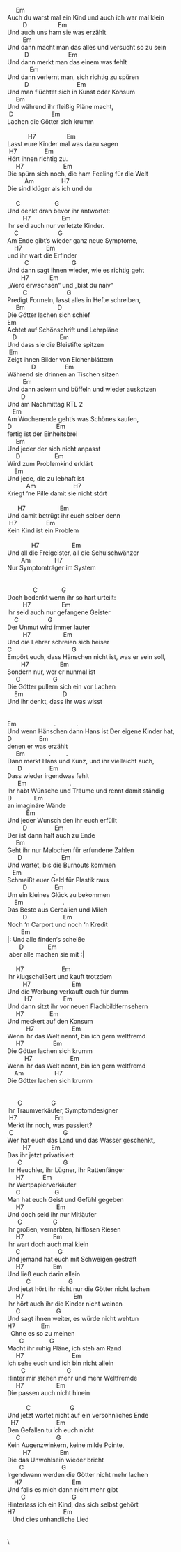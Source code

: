 &nbsp;&nbsp;&nbsp;&nbsp;&nbsp;Em\
Auch&nbsp;du&nbsp;warst&nbsp;mal&nbsp;ein&nbsp;Kind&nbsp;und&nbsp;auch&nbsp;ich&nbsp;war&nbsp;mal&nbsp;klein\
&nbsp;&nbsp;&nbsp;&nbsp;&nbsp;&nbsp;&nbsp;&nbsp;&nbsp;D&nbsp;&nbsp;&nbsp;&nbsp;&nbsp;&nbsp;&nbsp;&nbsp;&nbsp;&nbsp;&nbsp;&nbsp;&nbsp;&nbsp;&nbsp;&nbsp;&nbsp;&nbsp;Em\
Und&nbsp;auch&nbsp;uns&nbsp;ham&nbsp;sie&nbsp;was&nbsp;erzählt\
&nbsp;&nbsp;&nbsp;&nbsp;&nbsp;&nbsp;&nbsp;&nbsp;&nbsp;Em\
Und&nbsp;dann&nbsp;macht&nbsp;man&nbsp;das&nbsp;alles&nbsp;und&nbsp;versucht&nbsp;so&nbsp;zu&nbsp;sein\
&nbsp;&nbsp;&nbsp;&nbsp;&nbsp;&nbsp;&nbsp;&nbsp;&nbsp;&nbsp;D&nbsp;&nbsp;&nbsp;&nbsp;&nbsp;&nbsp;&nbsp;&nbsp;&nbsp;&nbsp;&nbsp;&nbsp;&nbsp;&nbsp;&nbsp;&nbsp;&nbsp;&nbsp;&nbsp;&nbsp;&nbsp;&nbsp;&nbsp;Em\
Und&nbsp;dann&nbsp;merkt&nbsp;man&nbsp;das&nbsp;einem&nbsp;was&nbsp;fehlt\
&nbsp;&nbsp;&nbsp;&nbsp;&nbsp;&nbsp;&nbsp;&nbsp;&nbsp;&nbsp;&nbsp;&nbsp;&nbsp;Em\
Und&nbsp;dann&nbsp;verlernt&nbsp;man,&nbsp;sich&nbsp;richtig&nbsp;zu&nbsp;spüren\
&nbsp;&nbsp;&nbsp;&nbsp;&nbsp;&nbsp;&nbsp;&nbsp;&nbsp;&nbsp;D&nbsp;&nbsp;&nbsp;&nbsp;&nbsp;&nbsp;&nbsp;&nbsp;&nbsp;&nbsp;&nbsp;&nbsp;&nbsp;&nbsp;&nbsp;&nbsp;&nbsp;&nbsp;&nbsp;&nbsp;&nbsp;&nbsp;&nbsp;&nbsp;&nbsp;&nbsp;&nbsp;&nbsp;Em\
Und&nbsp;man&nbsp;flüchtet&nbsp;sich&nbsp;in&nbsp;Kunst&nbsp;oder&nbsp;Konsum\
&nbsp;&nbsp;&nbsp;&nbsp;&nbsp;Em\
Und&nbsp;während&nbsp;ihr&nbsp;fleißig&nbsp;Pläne&nbsp;macht,\
&nbsp;D&nbsp;&nbsp;&nbsp;&nbsp;&nbsp;&nbsp;&nbsp;&nbsp;&nbsp;&nbsp;&nbsp;&nbsp;&nbsp;&nbsp;&nbsp;&nbsp;&nbsp;&nbsp;&nbsp;&nbsp;&nbsp;&nbsp;Em\
Lachen&nbsp;die&nbsp;Götter&nbsp;sich&nbsp;krumm\
\
&nbsp;&nbsp;&nbsp;&nbsp;&nbsp;&nbsp;&nbsp;&nbsp;&nbsp;&nbsp;&nbsp;&nbsp;H7&nbsp;&nbsp;&nbsp;&nbsp;&nbsp;&nbsp;&nbsp;&nbsp;&nbsp;&nbsp;&nbsp;&nbsp;&nbsp;&nbsp;&nbsp;&nbsp;&nbsp;&nbsp;Em\
Lasst&nbsp;eure&nbsp;Kinder&nbsp;mal&nbsp;was&nbsp;dazu&nbsp;sagen\
&nbsp;H7&nbsp;&nbsp;&nbsp;&nbsp;&nbsp;&nbsp;&nbsp;&nbsp;&nbsp;&nbsp;&nbsp;&nbsp;&nbsp;&nbsp;&nbsp;&nbsp;Em\
Hört&nbsp;ihnen&nbsp;richtig&nbsp;zu.\
&nbsp;&nbsp;&nbsp;&nbsp;&nbsp;H7&nbsp;&nbsp;&nbsp;&nbsp;&nbsp;&nbsp;&nbsp;&nbsp;&nbsp;&nbsp;&nbsp;&nbsp;&nbsp;&nbsp;&nbsp;&nbsp;&nbsp;&nbsp;&nbsp;&nbsp;&nbsp;&nbsp;&nbsp;Em\
Die&nbsp;spürn&nbsp;sich&nbsp;noch,&nbsp;die&nbsp;ham&nbsp;Feeling&nbsp;für&nbsp;die&nbsp;Welt\
&nbsp;&nbsp;&nbsp;&nbsp;&nbsp;&nbsp;&nbsp;&nbsp;&nbsp;&nbsp;Am&nbsp;&nbsp;&nbsp;&nbsp;&nbsp;&nbsp;&nbsp;&nbsp;&nbsp;&nbsp;&nbsp;&nbsp;&nbsp;&nbsp;&nbsp;&nbsp;H7\
Die&nbsp;sind&nbsp;klüger&nbsp;als&nbsp;ich&nbsp;und&nbsp;du\
\
&nbsp;&nbsp;&nbsp;&nbsp;&nbsp;C&nbsp;&nbsp;&nbsp;&nbsp;&nbsp;&nbsp;&nbsp;&nbsp;&nbsp;&nbsp;&nbsp;&nbsp;&nbsp;&nbsp;&nbsp;&nbsp;&nbsp;&nbsp;&nbsp;&nbsp;G\
Und&nbsp;denkt&nbsp;dran&nbsp;bevor&nbsp;ihr&nbsp;antwortet:\
&nbsp;&nbsp;&nbsp;&nbsp;&nbsp;&nbsp;&nbsp;&nbsp;&nbsp;H7&nbsp;&nbsp;&nbsp;&nbsp;&nbsp;&nbsp;&nbsp;&nbsp;&nbsp;&nbsp;&nbsp;&nbsp;&nbsp;&nbsp;&nbsp;&nbsp;&nbsp;&nbsp;Em\
Ihr&nbsp;seid&nbsp;auch&nbsp;nur&nbsp;verletzte&nbsp;Kinder.\
&nbsp;&nbsp;&nbsp;&nbsp;C&nbsp;&nbsp;&nbsp;&nbsp;&nbsp;&nbsp;&nbsp;&nbsp;&nbsp;&nbsp;&nbsp;&nbsp;&nbsp;&nbsp;&nbsp;&nbsp;&nbsp;&nbsp;&nbsp;&nbsp;&nbsp;&nbsp;&nbsp;G\
Am&nbsp;Ende&nbsp;gibt’s&nbsp;wieder&nbsp;ganz&nbsp;neue&nbsp;Symptome,\
&nbsp;&nbsp;&nbsp;&nbsp;H7&nbsp;&nbsp;&nbsp;&nbsp;&nbsp;&nbsp;&nbsp;&nbsp;&nbsp;&nbsp;&nbsp;&nbsp;&nbsp;&nbsp;Em\
und&nbsp;ihr&nbsp;wart&nbsp;die&nbsp;Erfinder\
&nbsp;&nbsp;&nbsp;&nbsp;&nbsp;&nbsp;&nbsp;&nbsp;&nbsp;&nbsp;C&nbsp;&nbsp;&nbsp;&nbsp;&nbsp;&nbsp;&nbsp;&nbsp;&nbsp;&nbsp;&nbsp;&nbsp;&nbsp;&nbsp;&nbsp;&nbsp;&nbsp;&nbsp;&nbsp;&nbsp;&nbsp;&nbsp;&nbsp;&nbsp;&nbsp;G\
Und&nbsp;dann&nbsp;sagt&nbsp;ihnen&nbsp;wieder,&nbsp;wie&nbsp;es&nbsp;richtig&nbsp;geht\
&nbsp;&nbsp;&nbsp;&nbsp;&nbsp;&nbsp;&nbsp;&nbsp;H7&nbsp;&nbsp;&nbsp;&nbsp;&nbsp;&nbsp;&nbsp;&nbsp;&nbsp;&nbsp;&nbsp;&nbsp;Em\
„Werd&nbsp;erwachsen“&nbsp;und&nbsp;„bist&nbsp;du&nbsp;naiv“\
&nbsp;&nbsp;&nbsp;&nbsp;&nbsp;&nbsp;&nbsp;&nbsp;&nbsp;C&nbsp;&nbsp;&nbsp;&nbsp;&nbsp;&nbsp;&nbsp;&nbsp;&nbsp;&nbsp;&nbsp;&nbsp;&nbsp;&nbsp;&nbsp;&nbsp;&nbsp;&nbsp;&nbsp;&nbsp;&nbsp;&nbsp;&nbsp;G\
Predigt&nbsp;Formeln,&nbsp;lasst&nbsp;alles&nbsp;in&nbsp;Hefte&nbsp;schreiben,\
&nbsp;&nbsp;&nbsp;&nbsp;&nbsp;Em&nbsp;&nbsp;&nbsp;&nbsp;&nbsp;&nbsp;&nbsp;&nbsp;&nbsp;&nbsp;&nbsp;&nbsp;&nbsp;&nbsp;&nbsp;&nbsp;&nbsp;&nbsp;&nbsp;D\
Die&nbsp;Götter&nbsp;lachen&nbsp;sich&nbsp;schief\
Em\
Achtet&nbsp;auf&nbsp;Schönschrift&nbsp;und&nbsp;Lehrpläne\
&nbsp;&nbsp;&nbsp;D&nbsp;&nbsp;&nbsp;&nbsp;&nbsp;&nbsp;&nbsp;&nbsp;&nbsp;&nbsp;&nbsp;&nbsp;&nbsp;&nbsp;&nbsp;&nbsp;&nbsp;&nbsp;&nbsp;&nbsp;&nbsp;&nbsp;&nbsp;&nbsp;&nbsp;Em\
Und&nbsp;dass&nbsp;sie&nbsp;die&nbsp;Bleistifte&nbsp;spitzen\
&nbsp;Em&nbsp;&nbsp;&nbsp;&nbsp;&nbsp;&nbsp;&nbsp;&nbsp;&nbsp;&nbsp;&nbsp;&nbsp;&nbsp;&nbsp;&nbsp;\
Zeigt&nbsp;ihnen&nbsp;Bilder&nbsp;von&nbsp;Eichenblättern&nbsp;\
&nbsp;&nbsp;&nbsp;&nbsp;&nbsp;&nbsp;&nbsp;&nbsp;&nbsp;&nbsp;&nbsp;&nbsp;&nbsp;&nbsp;D&nbsp;&nbsp;&nbsp;&nbsp;&nbsp;&nbsp;&nbsp;&nbsp;&nbsp;&nbsp;&nbsp;&nbsp;&nbsp;&nbsp;&nbsp;&nbsp;&nbsp;Em\
Während&nbsp;sie&nbsp;drinnen&nbsp;an&nbsp;Tischen&nbsp;sitzen\
&nbsp;&nbsp;&nbsp;&nbsp;&nbsp;&nbsp;&nbsp;&nbsp;&nbsp;Em\
Und&nbsp;dann&nbsp;ackern&nbsp;und&nbsp;büffeln&nbsp;und&nbsp;wieder&nbsp;auskotzen\
&nbsp;&nbsp;&nbsp;&nbsp;&nbsp;&nbsp;&nbsp;&nbsp;D\
Und&nbsp;am&nbsp;Nachmittag&nbsp;RTL&nbsp;2\
&nbsp;&nbsp;&nbsp;Em\
Am&nbsp;Wochenende&nbsp;geht’s&nbsp;was&nbsp;Schönes&nbsp;kaufen,&nbsp;\
D&nbsp;&nbsp;&nbsp;&nbsp;&nbsp;&nbsp;&nbsp;&nbsp;&nbsp;&nbsp;&nbsp;&nbsp;&nbsp;&nbsp;&nbsp;&nbsp;&nbsp;&nbsp;&nbsp;&nbsp;&nbsp;&nbsp;&nbsp;&nbsp;&nbsp;&nbsp;Em\
fertig&nbsp;ist&nbsp;der&nbsp;Einheitsbrei\
&nbsp;&nbsp;&nbsp;&nbsp;&nbsp;Em\
Und&nbsp;jeder&nbsp;der&nbsp;sich&nbsp;nicht&nbsp;anpasst\
&nbsp;&nbsp;&nbsp;&nbsp;&nbsp;D&nbsp;&nbsp;&nbsp;&nbsp;&nbsp;&nbsp;&nbsp;&nbsp;&nbsp;&nbsp;&nbsp;&nbsp;&nbsp;&nbsp;&nbsp;&nbsp;&nbsp;&nbsp;&nbsp;&nbsp;Em\
Wird&nbsp;zum&nbsp;Problemkind&nbsp;erklärt\
&nbsp;&nbsp;&nbsp;&nbsp;Em\
Und&nbsp;jede,&nbsp;die&nbsp;zu&nbsp;lebhaft&nbsp;ist\
&nbsp;&nbsp;&nbsp;&nbsp;&nbsp;&nbsp;&nbsp;&nbsp;&nbsp;&nbsp;&nbsp;Am&nbsp;&nbsp;&nbsp;&nbsp;&nbsp;&nbsp;&nbsp;&nbsp;&nbsp;&nbsp;&nbsp;&nbsp;&nbsp;&nbsp;&nbsp;&nbsp;&nbsp;&nbsp;&nbsp;&nbsp;&nbsp;&nbsp;H7\
Kriegt&nbsp;‘ne&nbsp;Pille&nbsp;damit&nbsp;sie&nbsp;nicht&nbsp;stört\
\
&nbsp;&nbsp;&nbsp;&nbsp;&nbsp;&nbsp;H7&nbsp;&nbsp;&nbsp;&nbsp;&nbsp;&nbsp;&nbsp;&nbsp;&nbsp;&nbsp;&nbsp;&nbsp;&nbsp;&nbsp;&nbsp;&nbsp;&nbsp;&nbsp;&nbsp;&nbsp;Em&nbsp;\
Und&nbsp;damit&nbsp;betrügt&nbsp;ihr&nbsp;euch&nbsp;selber&nbsp;denn\
&nbsp;H7&nbsp;&nbsp;&nbsp;&nbsp;&nbsp;&nbsp;&nbsp;&nbsp;&nbsp;&nbsp;&nbsp;&nbsp;&nbsp;&nbsp;&nbsp;&nbsp;&nbsp;Em\
Kein&nbsp;Kind&nbsp;ist&nbsp;ein&nbsp;Problem\
&nbsp;&nbsp;&nbsp;&nbsp;&nbsp;&nbsp;&nbsp;&nbsp;&nbsp;&nbsp;&nbsp;&nbsp;&nbsp;&nbsp;\
&nbsp;&nbsp;&nbsp;&nbsp;&nbsp;&nbsp;&nbsp;&nbsp;&nbsp;&nbsp;&nbsp;&nbsp;&nbsp;&nbsp;H7&nbsp;&nbsp;&nbsp;&nbsp;&nbsp;&nbsp;&nbsp;&nbsp;&nbsp;&nbsp;&nbsp;&nbsp;&nbsp;&nbsp;&nbsp;&nbsp;&nbsp;&nbsp;&nbsp;Em\
Und&nbsp;all&nbsp;die&nbsp;Freigeister,&nbsp;all&nbsp;die&nbsp;Schulschwänzer\
&nbsp;&nbsp;&nbsp;&nbsp;&nbsp;&nbsp;&nbsp;&nbsp;Am&nbsp;&nbsp;&nbsp;&nbsp;&nbsp;&nbsp;&nbsp;&nbsp;&nbsp;&nbsp;&nbsp;&nbsp;&nbsp;&nbsp;H7\
Nur&nbsp;Symptomträger&nbsp;im&nbsp;System\
\
\
&nbsp;&nbsp;&nbsp;&nbsp;&nbsp;&nbsp;&nbsp;&nbsp;&nbsp;&nbsp;&nbsp;&nbsp;&nbsp;&nbsp;&nbsp;C&nbsp;&nbsp;&nbsp;&nbsp;&nbsp;&nbsp;&nbsp;&nbsp;&nbsp;&nbsp;&nbsp;&nbsp;&nbsp;&nbsp;G&nbsp;&nbsp;&nbsp;&nbsp;&nbsp;&nbsp;&nbsp;&nbsp;&nbsp;&nbsp;&nbsp;&nbsp;&nbsp;&nbsp;&nbsp;&nbsp;\
Doch&nbsp;bedenkt&nbsp;wenn&nbsp;ihr&nbsp;so&nbsp;hart&nbsp;urteilt:\
&nbsp;&nbsp;&nbsp;&nbsp;&nbsp;&nbsp;&nbsp;&nbsp;&nbsp;H7&nbsp;&nbsp;&nbsp;&nbsp;&nbsp;&nbsp;&nbsp;&nbsp;&nbsp;&nbsp;&nbsp;&nbsp;&nbsp;&nbsp;&nbsp;&nbsp;&nbsp;&nbsp;Em\
Ihr&nbsp;seid&nbsp;auch&nbsp;nur&nbsp;gefangene&nbsp;Geister\
&nbsp;&nbsp;&nbsp;&nbsp;C&nbsp;&nbsp;&nbsp;&nbsp;&nbsp;&nbsp;&nbsp;&nbsp;&nbsp;&nbsp;&nbsp;&nbsp;&nbsp;&nbsp;&nbsp;&nbsp;&nbsp;G\
Der&nbsp;Unmut&nbsp;wird&nbsp;immer&nbsp;lauter&nbsp;\
&nbsp;&nbsp;&nbsp;&nbsp;&nbsp;&nbsp;&nbsp;&nbsp;&nbsp;H7&nbsp;&nbsp;&nbsp;&nbsp;&nbsp;&nbsp;&nbsp;&nbsp;&nbsp;&nbsp;&nbsp;&nbsp;&nbsp;&nbsp;&nbsp;&nbsp;&nbsp;&nbsp;&nbsp;Em&nbsp;\
Und&nbsp;die&nbsp;Lehrer&nbsp;schreien&nbsp;sich&nbsp;heiser\
C&nbsp;&nbsp;&nbsp;&nbsp;&nbsp;&nbsp;&nbsp;&nbsp;&nbsp;&nbsp;&nbsp;&nbsp;&nbsp;&nbsp;&nbsp;&nbsp;&nbsp;&nbsp;&nbsp;&nbsp;&nbsp;&nbsp;&nbsp;&nbsp;&nbsp;&nbsp;&nbsp;&nbsp;&nbsp;&nbsp;&nbsp;&nbsp;&nbsp;&nbsp;&nbsp;G\
Empört&nbsp;euch,&nbsp;dass&nbsp;Hänschen&nbsp;nicht&nbsp;ist,&nbsp;was&nbsp;er&nbsp;sein&nbsp;soll,\
&nbsp;&nbsp;&nbsp;&nbsp;&nbsp;&nbsp;&nbsp;&nbsp;H7&nbsp;&nbsp;&nbsp;&nbsp;&nbsp;&nbsp;&nbsp;&nbsp;&nbsp;&nbsp;&nbsp;&nbsp;&nbsp;&nbsp;&nbsp;&nbsp;&nbsp;&nbsp;Em&nbsp;&nbsp;\
Sondern&nbsp;nur,&nbsp;wer&nbsp;er&nbsp;nunmal&nbsp;ist\
&nbsp;&nbsp;&nbsp;&nbsp;&nbsp;C&nbsp;&nbsp;&nbsp;&nbsp;&nbsp;&nbsp;&nbsp;&nbsp;&nbsp;&nbsp;&nbsp;&nbsp;&nbsp;&nbsp;&nbsp;&nbsp;&nbsp;&nbsp;&nbsp;G\
Die&nbsp;Götter&nbsp;pullern&nbsp;sich&nbsp;ein&nbsp;vor&nbsp;Lachen\
&nbsp;&nbsp;&nbsp;&nbsp;Em&nbsp;&nbsp;&nbsp;&nbsp;&nbsp;&nbsp;&nbsp;&nbsp;&nbsp;&nbsp;&nbsp;&nbsp;&nbsp;&nbsp;&nbsp;&nbsp;&nbsp;&nbsp;&nbsp;&nbsp;&nbsp;&nbsp;&nbsp;D\
Und&nbsp;ihr&nbsp;denkt,&nbsp;dass&nbsp;ihr&nbsp;was&nbsp;wisst\
\
&nbsp;\
Em&nbsp;&nbsp;&nbsp;&nbsp;&nbsp;&nbsp;&nbsp;&nbsp;&nbsp;&nbsp;&nbsp;&nbsp;&nbsp;&nbsp;&nbsp;&nbsp;&nbsp;&nbsp;&nbsp;&nbsp;&nbsp;&nbsp;.&nbsp;&nbsp;&nbsp;&nbsp;&nbsp;&nbsp;&nbsp;&nbsp;&nbsp;&nbsp;&nbsp;&nbsp;.&nbsp;&nbsp;\
Und&nbsp;wenn&nbsp;Hänschen&nbsp;dann&nbsp;Hans&nbsp;ist&nbsp;Der&nbsp;eigene&nbsp;Kinder&nbsp;hat,&nbsp;\
D&nbsp;&nbsp;&nbsp;&nbsp;&nbsp;&nbsp;&nbsp;&nbsp;&nbsp;&nbsp;&nbsp;&nbsp;&nbsp;&nbsp;&nbsp;&nbsp;Em\
denen&nbsp;er&nbsp;was&nbsp;erzählt&nbsp;\
&nbsp;&nbsp;&nbsp;&nbsp;&nbsp;Em&nbsp;&nbsp;&nbsp;&nbsp;&nbsp;&nbsp;&nbsp;&nbsp;&nbsp;&nbsp;&nbsp;&nbsp;&nbsp;&nbsp;.&nbsp;&nbsp;&nbsp;&nbsp;&nbsp;&nbsp;&nbsp;&nbsp;&nbsp;.\
Dann&nbsp;merkt&nbsp;Hans&nbsp;und&nbsp;Kunz,&nbsp;und&nbsp;ihr&nbsp;vielleicht&nbsp;auch,\
&nbsp;&nbsp;&nbsp;&nbsp;&nbsp;&nbsp;D&nbsp;&nbsp;&nbsp;&nbsp;&nbsp;&nbsp;&nbsp;&nbsp;&nbsp;&nbsp;&nbsp;&nbsp;&nbsp;&nbsp;&nbsp;&nbsp;Em\
Dass&nbsp;wieder&nbsp;irgendwas&nbsp;fehlt&nbsp;\
&nbsp;&nbsp;&nbsp;&nbsp;&nbsp;&nbsp;Em&nbsp;&nbsp;&nbsp;&nbsp;&nbsp;&nbsp;&nbsp;&nbsp;&nbsp;&nbsp;&nbsp;&nbsp;&nbsp;&nbsp;&nbsp;&nbsp;&nbsp;&nbsp;&nbsp;&nbsp;&nbsp;&nbsp;&nbsp;&nbsp;&nbsp;.\
Ihr&nbsp;habt&nbsp;Wünsche&nbsp;und&nbsp;Träume&nbsp;und&nbsp;rennt&nbsp;damit&nbsp;ständig&nbsp;\
D&nbsp;&nbsp;&nbsp;&nbsp;&nbsp;&nbsp;&nbsp;&nbsp;&nbsp;&nbsp;&nbsp;&nbsp;&nbsp;Em\
an&nbsp;imaginäre&nbsp;Wände\
&nbsp;&nbsp;&nbsp;&nbsp;&nbsp;&nbsp;&nbsp;&nbsp;&nbsp;&nbsp;&nbsp;Em\
Und&nbsp;jeder&nbsp;Wunsch&nbsp;den&nbsp;ihr&nbsp;euch&nbsp;erfüllt&nbsp;\
&nbsp;&nbsp;&nbsp;&nbsp;&nbsp;&nbsp;&nbsp;&nbsp;&nbsp;D&nbsp;&nbsp;&nbsp;&nbsp;&nbsp;&nbsp;&nbsp;&nbsp;&nbsp;&nbsp;&nbsp;&nbsp;&nbsp;&nbsp;&nbsp;&nbsp;Em\
Der&nbsp;ist&nbsp;dann&nbsp;halt&nbsp;auch&nbsp;zu&nbsp;Ende\
&nbsp;&nbsp;&nbsp;&nbsp;&nbsp;Em&nbsp;&nbsp;&nbsp;&nbsp;&nbsp;&nbsp;&nbsp;&nbsp;&nbsp;&nbsp;&nbsp;&nbsp;&nbsp;&nbsp;&nbsp;&nbsp;&nbsp;&nbsp;&nbsp;&nbsp;&nbsp;&nbsp;.\
Geht&nbsp;ihr&nbsp;nur&nbsp;Malochen&nbsp;für&nbsp;erfundene&nbsp;Zahlen\
&nbsp;&nbsp;&nbsp;&nbsp;&nbsp;&nbsp;D&nbsp;&nbsp;&nbsp;&nbsp;&nbsp;&nbsp;&nbsp;&nbsp;&nbsp;&nbsp;&nbsp;&nbsp;&nbsp;&nbsp;&nbsp;&nbsp;&nbsp;&nbsp;&nbsp;&nbsp;&nbsp;&nbsp;&nbsp;Em\
Und&nbsp;wartet,&nbsp;bis&nbsp;die&nbsp;Burnouts&nbsp;kommen\
&nbsp;&nbsp;&nbsp;Em&nbsp;&nbsp;&nbsp;&nbsp;&nbsp;&nbsp;&nbsp;&nbsp;&nbsp;&nbsp;&nbsp;&nbsp;&nbsp;&nbsp;&nbsp;&nbsp;&nbsp;&nbsp;&nbsp;.\
Schmeißt&nbsp;euer&nbsp;Geld&nbsp;für&nbsp;Plastik&nbsp;raus\
&nbsp;&nbsp;&nbsp;&nbsp;&nbsp;&nbsp;&nbsp;&nbsp;&nbsp;D&nbsp;&nbsp;&nbsp;&nbsp;&nbsp;&nbsp;&nbsp;&nbsp;&nbsp;&nbsp;&nbsp;&nbsp;&nbsp;&nbsp;&nbsp;&nbsp;Em\
Um&nbsp;ein&nbsp;kleines&nbsp;Glück&nbsp;zu&nbsp;bekommen\
&nbsp;&nbsp;&nbsp;&nbsp;Em&nbsp;&nbsp;&nbsp;&nbsp;&nbsp;&nbsp;&nbsp;&nbsp;&nbsp;&nbsp;&nbsp;&nbsp;.&nbsp;&nbsp;&nbsp;&nbsp;&nbsp;&nbsp;&nbsp;&nbsp;&nbsp;&nbsp;.\
Das&nbsp;Beste&nbsp;aus&nbsp;Cerealien&nbsp;und&nbsp;Milch\
&nbsp;&nbsp;&nbsp;&nbsp;&nbsp;&nbsp;&nbsp;&nbsp;&nbsp;D&nbsp;&nbsp;&nbsp;&nbsp;&nbsp;&nbsp;&nbsp;&nbsp;&nbsp;&nbsp;&nbsp;&nbsp;&nbsp;&nbsp;&nbsp;&nbsp;&nbsp;&nbsp;&nbsp;&nbsp;&nbsp;Em\
Noch&nbsp;‘n&nbsp;Carport&nbsp;und&nbsp;noch&nbsp;‘n&nbsp;Kredit\
&nbsp;&nbsp;&nbsp;&nbsp;&nbsp;&nbsp;&nbsp;&nbsp;Em\
|:&nbsp;Und&nbsp;alle&nbsp;finden‘s&nbsp;scheiße&nbsp;&nbsp;&nbsp;&nbsp;&nbsp;&nbsp;&nbsp;&nbsp;\
&nbsp;&nbsp;&nbsp;&nbsp;&nbsp;&nbsp;&nbsp;D&nbsp;&nbsp;&nbsp;&nbsp;&nbsp;&nbsp;&nbsp;&nbsp;&nbsp;&nbsp;&nbsp;&nbsp;&nbsp;&nbsp;Em\
&nbsp;aber&nbsp;alle&nbsp;machen&nbsp;sie&nbsp;mit&nbsp;:|&nbsp;&nbsp;&nbsp;&nbsp;&nbsp;&nbsp;&nbsp;&nbsp;&nbsp;\
\
&nbsp;&nbsp;&nbsp;&nbsp;&nbsp;H7&nbsp;&nbsp;&nbsp;&nbsp;&nbsp;&nbsp;&nbsp;&nbsp;&nbsp;&nbsp;&nbsp;&nbsp;&nbsp;&nbsp;&nbsp;&nbsp;&nbsp;&nbsp;&nbsp;&nbsp;&nbsp;&nbsp;Em\
Ihr&nbsp;klugscheißert&nbsp;und&nbsp;kauft&nbsp;trotzdem\
&nbsp;&nbsp;&nbsp;&nbsp;&nbsp;&nbsp;&nbsp;&nbsp;&nbsp;H7&nbsp;&nbsp;&nbsp;&nbsp;&nbsp;&nbsp;&nbsp;&nbsp;&nbsp;&nbsp;&nbsp;&nbsp;&nbsp;&nbsp;&nbsp;&nbsp;&nbsp;&nbsp;&nbsp;&nbsp;&nbsp;&nbsp;&nbsp;&nbsp;Em\
Und&nbsp;die&nbsp;Werbung&nbsp;verkauft&nbsp;euch&nbsp;für&nbsp;dumm\
&nbsp;&nbsp;&nbsp;&nbsp;&nbsp;&nbsp;&nbsp;&nbsp;&nbsp;&nbsp;H7&nbsp;&nbsp;&nbsp;&nbsp;&nbsp;&nbsp;&nbsp;&nbsp;&nbsp;&nbsp;&nbsp;&nbsp;&nbsp;&nbsp;&nbsp;&nbsp;&nbsp;&nbsp;Em\
Und&nbsp;dann&nbsp;sitzt&nbsp;ihr&nbsp;vor&nbsp;neuen&nbsp;Flachbildfernsehern\
&nbsp;&nbsp;&nbsp;&nbsp;&nbsp;H7&nbsp;&nbsp;&nbsp;&nbsp;&nbsp;&nbsp;&nbsp;&nbsp;&nbsp;&nbsp;&nbsp;&nbsp;&nbsp;&nbsp;&nbsp;Em\
Und&nbsp;meckert&nbsp;auf&nbsp;den&nbsp;Konsum\
&nbsp;&nbsp;&nbsp;&nbsp;&nbsp;&nbsp;&nbsp;&nbsp;&nbsp;&nbsp;&nbsp;H7&nbsp;&nbsp;&nbsp;&nbsp;&nbsp;&nbsp;&nbsp;&nbsp;&nbsp;&nbsp;&nbsp;&nbsp;&nbsp;&nbsp;&nbsp;&nbsp;&nbsp;&nbsp;&nbsp;&nbsp;&nbsp;&nbsp;Em&nbsp;&nbsp;&nbsp;&nbsp;\
Wenn&nbsp;ihr&nbsp;das&nbsp;Welt&nbsp;nennt,&nbsp;bin&nbsp;ich&nbsp;gern&nbsp;weltfremd\
&nbsp;&nbsp;&nbsp;&nbsp;&nbsp;H7&nbsp;&nbsp;&nbsp;&nbsp;&nbsp;&nbsp;&nbsp;&nbsp;&nbsp;&nbsp;&nbsp;&nbsp;&nbsp;&nbsp;&nbsp;&nbsp;&nbsp;Em\
Die&nbsp;Götter&nbsp;lachen&nbsp;sich&nbsp;krumm\
&nbsp;&nbsp;&nbsp;&nbsp;&nbsp;&nbsp;&nbsp;&nbsp;&nbsp;&nbsp;H7&nbsp;&nbsp;&nbsp;&nbsp;&nbsp;&nbsp;&nbsp;&nbsp;&nbsp;&nbsp;&nbsp;&nbsp;&nbsp;&nbsp;&nbsp;&nbsp;&nbsp;&nbsp;&nbsp;&nbsp;&nbsp;&nbsp;Em\
Wenn&nbsp;ihr&nbsp;das&nbsp;Welt&nbsp;nennt,&nbsp;bin&nbsp;ich&nbsp;gern&nbsp;weltfremd\
&nbsp;&nbsp;&nbsp;&nbsp;Am&nbsp;&nbsp;&nbsp;&nbsp;&nbsp;&nbsp;&nbsp;&nbsp;&nbsp;&nbsp;&nbsp;&nbsp;&nbsp;&nbsp;&nbsp;&nbsp;&nbsp;&nbsp;H7\
Die&nbsp;Götter&nbsp;lachen&nbsp;sich&nbsp;krumm\
\
\
&nbsp;&nbsp;&nbsp;&nbsp;&nbsp;&nbsp;C&nbsp;&nbsp;&nbsp;&nbsp;&nbsp;&nbsp;&nbsp;&nbsp;&nbsp;&nbsp;&nbsp;&nbsp;&nbsp;&nbsp;&nbsp;&nbsp;&nbsp;G\
Ihr&nbsp;Traumverkäufer,&nbsp;Symptomdesigner\
&nbsp;H7&nbsp;&nbsp;&nbsp;&nbsp;&nbsp;&nbsp;&nbsp;&nbsp;&nbsp;&nbsp;&nbsp;&nbsp;&nbsp;&nbsp;&nbsp;&nbsp;&nbsp;&nbsp;&nbsp;&nbsp;&nbsp;&nbsp;Em&nbsp;\
Merkt&nbsp;ihr&nbsp;noch,&nbsp;was&nbsp;passiert?&nbsp;\
&nbsp;C&nbsp;&nbsp;&nbsp;&nbsp;&nbsp;&nbsp;&nbsp;&nbsp;&nbsp;&nbsp;&nbsp;&nbsp;&nbsp;&nbsp;&nbsp;&nbsp;&nbsp;&nbsp;&nbsp;&nbsp;&nbsp;&nbsp;&nbsp;&nbsp;&nbsp;&nbsp;&nbsp;&nbsp;&nbsp;G\
Wer&nbsp;hat&nbsp;euch&nbsp;das&nbsp;Land&nbsp;und&nbsp;das&nbsp;Wasser&nbsp;geschenkt,&nbsp;\
&nbsp;&nbsp;&nbsp;&nbsp;&nbsp;&nbsp;&nbsp;&nbsp;&nbsp;H7&nbsp;&nbsp;&nbsp;&nbsp;&nbsp;&nbsp;&nbsp;&nbsp;&nbsp;&nbsp;&nbsp;&nbsp;Em\
Das&nbsp;ihr&nbsp;jetzt&nbsp;privatisiert\
&nbsp;&nbsp;&nbsp;&nbsp;&nbsp;&nbsp;C&nbsp;&nbsp;&nbsp;&nbsp;&nbsp;&nbsp;&nbsp;&nbsp;&nbsp;&nbsp;&nbsp;&nbsp;&nbsp;&nbsp;&nbsp;&nbsp;&nbsp;&nbsp;&nbsp;&nbsp;&nbsp;&nbsp;&nbsp;&nbsp;G\
Ihr&nbsp;Heuchler,&nbsp;ihr&nbsp;Lügner,&nbsp;ihr&nbsp;Rattenfänger&nbsp;\
&nbsp;&nbsp;&nbsp;&nbsp;&nbsp;H7&nbsp;&nbsp;&nbsp;&nbsp;&nbsp;&nbsp;&nbsp;&nbsp;&nbsp;&nbsp;&nbsp;Em\
Ihr&nbsp;Wertpapierverkäufer\
&nbsp;&nbsp;&nbsp;&nbsp;&nbsp;C&nbsp;&nbsp;&nbsp;&nbsp;&nbsp;&nbsp;&nbsp;&nbsp;&nbsp;&nbsp;&nbsp;&nbsp;&nbsp;&nbsp;&nbsp;&nbsp;&nbsp;&nbsp;&nbsp;&nbsp;G\
Man&nbsp;hat&nbsp;euch&nbsp;Geist&nbsp;und&nbsp;Gefühl&nbsp;gegeben&nbsp;\
&nbsp;&nbsp;&nbsp;&nbsp;&nbsp;H7&nbsp;&nbsp;&nbsp;&nbsp;&nbsp;&nbsp;&nbsp;&nbsp;&nbsp;&nbsp;&nbsp;&nbsp;&nbsp;&nbsp;&nbsp;&nbsp;&nbsp;&nbsp;&nbsp;Em\
Und&nbsp;doch&nbsp;seid&nbsp;ihr&nbsp;nur&nbsp;Mitläufer&nbsp;\
&nbsp;&nbsp;&nbsp;&nbsp;&nbsp;&nbsp;C&nbsp;&nbsp;&nbsp;&nbsp;&nbsp;&nbsp;&nbsp;&nbsp;&nbsp;&nbsp;&nbsp;&nbsp;&nbsp;&nbsp;&nbsp;&nbsp;&nbsp;&nbsp;G\
Ihr&nbsp;großen,&nbsp;vernarbten,&nbsp;hilflosen&nbsp;Riesen&nbsp;\
&nbsp;&nbsp;&nbsp;&nbsp;&nbsp;H7&nbsp;&nbsp;&nbsp;&nbsp;&nbsp;&nbsp;&nbsp;&nbsp;&nbsp;&nbsp;&nbsp;&nbsp;&nbsp;&nbsp;&nbsp;&nbsp;&nbsp;Em&nbsp;\
Ihr&nbsp;wart&nbsp;doch&nbsp;auch&nbsp;mal&nbsp;klein\
&nbsp;&nbsp;&nbsp;&nbsp;&nbsp;C&nbsp;&nbsp;&nbsp;&nbsp;&nbsp;&nbsp;&nbsp;&nbsp;&nbsp;&nbsp;&nbsp;&nbsp;&nbsp;&nbsp;&nbsp;&nbsp;&nbsp;&nbsp;&nbsp;&nbsp;&nbsp;&nbsp;G\
Und&nbsp;jemand&nbsp;hat&nbsp;euch&nbsp;mit&nbsp;Schweigen&nbsp;gestraft&nbsp;\
&nbsp;&nbsp;&nbsp;&nbsp;&nbsp;H7&nbsp;&nbsp;&nbsp;&nbsp;&nbsp;&nbsp;&nbsp;&nbsp;&nbsp;&nbsp;&nbsp;&nbsp;&nbsp;&nbsp;&nbsp;&nbsp;&nbsp;Em\
Und&nbsp;ließ&nbsp;euch&nbsp;darin&nbsp;allein&nbsp;\
&nbsp;&nbsp;&nbsp;&nbsp;&nbsp;&nbsp;&nbsp;&nbsp;&nbsp;&nbsp;&nbsp;C&nbsp;&nbsp;&nbsp;&nbsp;&nbsp;&nbsp;&nbsp;&nbsp;&nbsp;&nbsp;&nbsp;&nbsp;&nbsp;&nbsp;&nbsp;&nbsp;&nbsp;&nbsp;&nbsp;&nbsp;&nbsp;&nbsp;G\
Und&nbsp;jetzt&nbsp;hört&nbsp;ihr&nbsp;nicht&nbsp;nur&nbsp;die&nbsp;Götter&nbsp;nicht&nbsp;lachen&nbsp;\
&nbsp;&nbsp;&nbsp;&nbsp;&nbsp;H7&nbsp;&nbsp;&nbsp;&nbsp;&nbsp;&nbsp;&nbsp;&nbsp;&nbsp;&nbsp;&nbsp;&nbsp;&nbsp;&nbsp;&nbsp;&nbsp;&nbsp;&nbsp;&nbsp;&nbsp;&nbsp;&nbsp;&nbsp;&nbsp;&nbsp;&nbsp;&nbsp;&nbsp;&nbsp;Em\
Ihr&nbsp;hört&nbsp;auch&nbsp;ihr&nbsp;die&nbsp;Kinder&nbsp;nicht&nbsp;weinen\
&nbsp;&nbsp;&nbsp;&nbsp;&nbsp;C&nbsp;&nbsp;&nbsp;&nbsp;&nbsp;&nbsp;&nbsp;&nbsp;&nbsp;&nbsp;&nbsp;&nbsp;&nbsp;&nbsp;&nbsp;&nbsp;&nbsp;&nbsp;&nbsp;&nbsp;&nbsp;G\
Und&nbsp;sagt&nbsp;ihnen&nbsp;weiter,&nbsp;es&nbsp;würde&nbsp;nicht&nbsp;wehtun\
H7&nbsp;&nbsp;&nbsp;&nbsp;&nbsp;&nbsp;&nbsp;&nbsp;&nbsp;&nbsp;&nbsp;&nbsp;&nbsp;&nbsp;&nbsp;Em\
&nbsp;&nbsp;Ohne&nbsp;es&nbsp;so&nbsp;zu&nbsp;meinen\
&nbsp;&nbsp;&nbsp;&nbsp;&nbsp;&nbsp;&nbsp;C&nbsp;&nbsp;&nbsp;&nbsp;&nbsp;&nbsp;&nbsp;&nbsp;&nbsp;&nbsp;&nbsp;&nbsp;&nbsp;&nbsp;&nbsp;G\
Macht&nbsp;ihr&nbsp;ruhig&nbsp;Pläne,&nbsp;ich&nbsp;steh&nbsp;am&nbsp;Rand&nbsp;\
&nbsp;&nbsp;&nbsp;&nbsp;&nbsp;H7&nbsp;&nbsp;&nbsp;&nbsp;&nbsp;&nbsp;&nbsp;&nbsp;&nbsp;&nbsp;&nbsp;&nbsp;&nbsp;&nbsp;&nbsp;&nbsp;&nbsp;&nbsp;&nbsp;&nbsp;&nbsp;&nbsp;&nbsp;&nbsp;&nbsp;&nbsp;&nbsp;&nbsp;Em\
Ich&nbsp;sehe&nbsp;euch&nbsp;und&nbsp;ich&nbsp;bin&nbsp;nicht&nbsp;allein&nbsp;\
&nbsp;&nbsp;&nbsp;&nbsp;&nbsp;&nbsp;&nbsp;&nbsp;C&nbsp;&nbsp;&nbsp;&nbsp;&nbsp;&nbsp;&nbsp;&nbsp;&nbsp;&nbsp;&nbsp;&nbsp;&nbsp;&nbsp;&nbsp;&nbsp;&nbsp;&nbsp;&nbsp;&nbsp;&nbsp;&nbsp;&nbsp;&nbsp;G\
Hinter&nbsp;mir&nbsp;stehen&nbsp;mehr&nbsp;und&nbsp;mehr&nbsp;Weltfremde&nbsp;\
&nbsp;&nbsp;&nbsp;&nbsp;&nbsp;H7&nbsp;&nbsp;&nbsp;&nbsp;&nbsp;&nbsp;&nbsp;&nbsp;&nbsp;&nbsp;&nbsp;&nbsp;&nbsp;&nbsp;&nbsp;&nbsp;&nbsp;&nbsp;&nbsp;Em\
Die&nbsp;passen&nbsp;auch&nbsp;nicht&nbsp;hinein&nbsp;\
\
&nbsp;&nbsp;&nbsp;&nbsp;&nbsp;&nbsp;&nbsp;&nbsp;&nbsp;&nbsp;&nbsp;C&nbsp;&nbsp;&nbsp;&nbsp;&nbsp;&nbsp;&nbsp;&nbsp;&nbsp;&nbsp;&nbsp;&nbsp;&nbsp;&nbsp;&nbsp;&nbsp;&nbsp;&nbsp;&nbsp;&nbsp;&nbsp;&nbsp;&nbsp;G\
Und&nbsp;jetzt&nbsp;wartet&nbsp;nicht&nbsp;auf&nbsp;ein&nbsp;versöhnliches&nbsp;Ende&nbsp;\
&nbsp;&nbsp;H7&nbsp;&nbsp;&nbsp;&nbsp;&nbsp;&nbsp;&nbsp;&nbsp;&nbsp;&nbsp;&nbsp;&nbsp;&nbsp;&nbsp;&nbsp;&nbsp;&nbsp;&nbsp;&nbsp;&nbsp;&nbsp;&nbsp;Em\
Den&nbsp;Gefallen&nbsp;tu&nbsp;ich&nbsp;euch&nbsp;nicht&nbsp;\
&nbsp;&nbsp;&nbsp;&nbsp;&nbsp;C&nbsp;&nbsp;&nbsp;&nbsp;&nbsp;&nbsp;&nbsp;&nbsp;&nbsp;&nbsp;&nbsp;&nbsp;&nbsp;&nbsp;&nbsp;&nbsp;&nbsp;&nbsp;&nbsp;&nbsp;&nbsp;G\
Kein&nbsp;Augenzwinkern,&nbsp;keine&nbsp;milde&nbsp;Pointe,\
&nbsp;&nbsp;&nbsp;&nbsp;&nbsp;&nbsp;&nbsp;&nbsp;&nbsp;H7&nbsp;&nbsp;&nbsp;&nbsp;&nbsp;&nbsp;&nbsp;&nbsp;&nbsp;&nbsp;&nbsp;&nbsp;&nbsp;&nbsp;&nbsp;&nbsp;&nbsp;Em\
Die&nbsp;das&nbsp;Unwohlsein&nbsp;wieder&nbsp;bricht\
&nbsp;&nbsp;&nbsp;&nbsp;&nbsp;&nbsp;&nbsp;C&nbsp;&nbsp;&nbsp;&nbsp;&nbsp;&nbsp;&nbsp;&nbsp;&nbsp;&nbsp;&nbsp;&nbsp;&nbsp;&nbsp;&nbsp;&nbsp;&nbsp;&nbsp;&nbsp;&nbsp;&nbsp;&nbsp;G\
Irgendwann&nbsp;werden&nbsp;die&nbsp;Götter&nbsp;nicht&nbsp;mehr&nbsp;lachen&nbsp;\
&nbsp;&nbsp;&nbsp;&nbsp;H7&nbsp;&nbsp;&nbsp;&nbsp;&nbsp;&nbsp;&nbsp;&nbsp;&nbsp;&nbsp;&nbsp;&nbsp;&nbsp;&nbsp;&nbsp;&nbsp;&nbsp;&nbsp;&nbsp;&nbsp;&nbsp;&nbsp;&nbsp;&nbsp;&nbsp;&nbsp;&nbsp;&nbsp;&nbsp;Em\
Und&nbsp;falls&nbsp;es&nbsp;mich&nbsp;dann&nbsp;nicht&nbsp;mehr&nbsp;gibt&nbsp;\
&nbsp;&nbsp;&nbsp;&nbsp;&nbsp;&nbsp;&nbsp;&nbsp;C&nbsp;&nbsp;&nbsp;&nbsp;&nbsp;&nbsp;&nbsp;&nbsp;&nbsp;&nbsp;&nbsp;&nbsp;&nbsp;&nbsp;&nbsp;&nbsp;&nbsp;&nbsp;&nbsp;&nbsp;&nbsp;&nbsp;&nbsp;&nbsp;&nbsp;&nbsp;&nbsp;G\
Hinterlass&nbsp;ich&nbsp;ein&nbsp;Kind,&nbsp;das&nbsp;sich&nbsp;selbst&nbsp;gehört\
H7&nbsp;&nbsp;&nbsp;&nbsp;&nbsp;&nbsp;&nbsp;&nbsp;&nbsp;&nbsp;&nbsp;&nbsp;&nbsp;&nbsp;&nbsp;&nbsp;&nbsp;&nbsp;&nbsp;&nbsp;&nbsp;&nbsp;&nbsp;&nbsp;&nbsp;&nbsp;&nbsp;&nbsp;Em\
&nbsp;&nbsp;&nbsp;Und&nbsp;dies&nbsp;unhandliche&nbsp;Lied\
&nbsp;&nbsp;&nbsp;\
\
\
